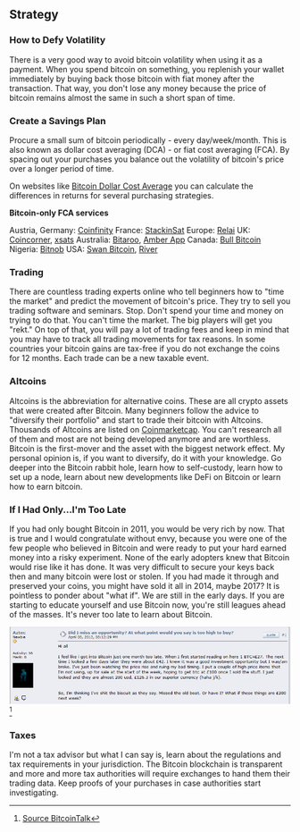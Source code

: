 ## Strategy

### How to Defy Volatility
There is a very good way to avoid bitcoin volatility when using it as a payment. When you spend bitcoin on something, you replenish your wallet immediately by buying back those bitcoin with fiat money after the transaction. That way, you don't lose any money because the price of bitcoin remains almost the same in such a short span of time.

### Create a Savings Plan
Procure a small sum of bitcoin periodically - every day/week/month. This is also known as dollar cost averaging (DCA) - or fiat cost averaging (FCA). By spacing out your purchases you balance out the volatility of bitcoin's price over a longer period of time.

On websites like [Bitcoin Dollar Cost Average](https://www.bitcoindollarcostaverage.com/) you can calculate the differences in returns for several purchasing strategies.

**Bitcoin-only FCA services**

Austria, Germany: [Coinfinity](https://coinfinity.co/sparplan/?ref=6716)
France: [StackinSat](https://www.stackinsat.com/)
Europe: [Relai](https://relai.ch/)
UK: [Coincorner](https://www.coincorner.com/), [xsats](https://xsats.com/)
Australia: [Bitaroo](https://support.bitaroo.com.au/hc/en-au/articles/360042838874-Recurring-Buy-DCA-), [Amber App](https://amber.app/)
Canada: [Bull Bitcoin](https://bullbitcoin.com/)
Nigeria: [Bitnob](https://bitnob.com/)
USA: [Swan Bitcoin](https://www.swanbitcoin.com/), [River](https://river.com/)

### Trading
There are countless trading experts online who tell beginners how to "time the market" and predict the movement of bitcoin's price. They try to sell you trading software and seminars. Stop. Don't spend your time and money on trying to do that. You can't time the market. The big players will get you "rekt." On top of that, you will pay a lot of trading fees and keep in mind that you may have to track all trading movements for tax reasons. In some countries your bitcoin gains are tax-free if you do not exchange the coins for 12 months. Each trade can be a new taxable event.

### Altcoins
Altcoins is the abbreviation for alternative coins. These are all crypto assets that were created after Bitcoin. Many beginners follow the advice to "diversify their portfolio" and start to trade their bitcoin with Altcoins. Thousands of Altcoins are listed on [Coinmarketcap](https://coinmarketcap.com/). You can't research all of them and most are not being developed anymore and are worthless. Bitcoin is the first-mover and the asset with the biggest network effect. My personal opinion is, if you want to diversify, do it with your knowledge. Go deeper into the Bitcoin rabbit hole, learn how to self-custody, learn how to set up a node, learn about new developments like DeFi on Bitcoin or learn how to earn bitcoin.

### If I Had Only...I'm Too Late
If you had only bought Bitcoin in 2011, you would be very rich by now. That is true and I would congratulate without envy, because you were one of the few people who believed in Bitcoin and were ready to put your hard earned money into a risky experiment. None of the early adopters knew that Bitcoin would rise like it has done. It was very difficult to secure your keys back then and many bitcoin were lost or stolen. If you had made it through and preserved your coins, you might have sold it all in 2014, maybe 2017? It is pointless to ponder about "what if". We are still in the early days. If you are starting to educate yourself and use Bitcoin now, you're still leagues ahead of the masses. It's never too late to learn about Bitcoin.

![Here is someone thinking to be too late in 2013](resources/_too-late.png) [^73]

### Taxes
I'm not a tax advisor but what I can say is, learn about the regulations and tax requirements in your jurisdiction. The Bitcoin blockchain is transparent and more and more tax authorities will require exchanges to hand them their trading data. Keep proofs of your purchases in case authorities start investigating.

[^73]: [Source BitcoinTalk](https://bitcointalk.org/index.php?topic=170725.0)
